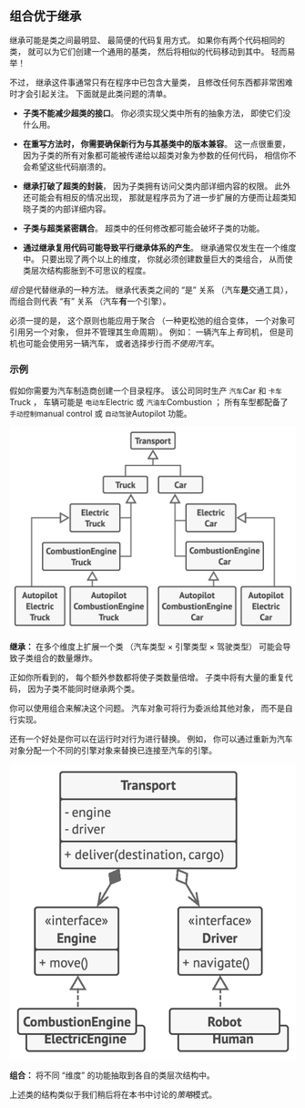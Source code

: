 ## 组合优于继承

继承可能是类之间最明显、  最简便的代码复用方式。  如果你有两个代码相同的类，  就可以为它们创建一个通用的基类，  然后将相似的代码移动到其中。  轻而易举！

不过，  继承这件事通常只有在程序中已包含大量类，  且修改任何东西都非常困难时才会引起关注。  下面就是此类问题的清单。

*   **子类不能减少超类的接口**。  你必须实现父类中所有的抽象方法，  即使它们没什么用。

*   **在重写方法时，  你需要确保新行为与其基类中的版本兼容**。  这一点很重要，  因为子类的所有对象都可能被传递给以超类对象为参数的任何代码，  相信你不会希望这些代码崩溃的。

*   **继承打破了超类的封装**，  因为子类拥有访问父类内部详细内容的权限。  此外还可能会有相反的情况出现，  那就是程序员为了进一步扩展的方便而让超类知晓子类的内部详细内容。

*   **子类与超类紧密耦合**。  超类中的任何修改都可能会破坏子类的功能。

*   **通过继承复用代码可能导致平行继承体系的产生**。  继承通常仅发生在一个维度中。  只要出现了两个以上的维度，  你就必须创建数量巨大的类组合，  从而使类层次结构膨胀到不可思议的程度。

*组合*是代替继承的一种方法。  继承代表类之间的  “是”  关系  （汽车**是**交通工具），  而组合则代表  “有”  关系  （汽车**有**一个引擎）。

必须一提的是，  这个原则也能应用于聚合  （一种更松弛的组合变体，  一个对象可引用另一个对象，  但并不管理其生命周期）。  例如：  一辆汽车上*有*司机，  但是司机也可能会使用另一辆汽车，  或者选择步行而*不使用汽车*。

### 示例

假如你需要为汽车制造商创建一个目录程序。  该公司同时生产  `汽车`Car 和  `卡车`Truck ，  车辆可能是  `电动车`Elec­tric 或  `汽油车`Com­bus­tion ；  所有车型都配备了  `手动控制`man­u­al con­trol 或  `自动驾驶`Autopi­lot 功能。

![继承](img/prefer-inheritance-over-composition-before.png)

**继承：** 在多个维度上扩展一个类  （汽车类型 × 引擎类型 × 驾驶类型）  可能会导致子类组合的数量爆炸。

正如你所看到的，  每个额外参数都将使子类数量倍增。  子类中将有大量的重复代码，  因为子类不能同时继承两个类。

你可以使用组合来解决这个问题。  汽车对象可将行为委派给其他对象，  而不是自行实现。

还有一个好处是你可以在运行时对行为进行替换。  例如，  你可以通过重新为汽车对象分配一个不同的引擎对象来替换已连接至汽车的引擎。

![组合](img/prefer-inheritance-over-composition-after.png)

**组合：** 将不同  “维度”  的功能抽取到各自的类层次结构中。

上述类的结构类似于我们稍后将在本书中讨论的*策略*模式。
